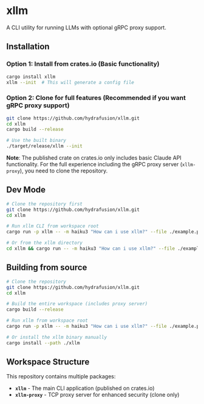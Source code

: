 # xllm

A CLI utility for running LLMs with optional gRPC proxy support.

## Installation

### Option 1: Install from crates.io (Basic functionality)

```bash
cargo install xllm
xllm --init  # This will generate a config file
```

### Option 2: Clone for full features (Recommended if you want gRPC proxy support)

```bash
git clone https://github.com/hydrafusion/xllm.git
cd xllm
cargo build --release

# Use the built binary
./target/release/xllm --init
```

**Note**: The published crate on crates.io only includes basic Claude API functionality. For the full experience including the gRPC proxy server (`xllm-proxy`), you need to clone the repository.

## Dev Mode

```bash
# Clone the repository first
git clone https://github.com/hydrafusion/xllm.git
cd xllm

# Run xllm CLI from workspace root
cargo run -p xllm -- -m haiku3 "How can i use xllm?" --file ./example.py

# Or from the xllm directory
cd xllm && cargo run -- -m haiku3 "How can i use xllm?" --file ./example.py
```

## Building from source

```bash
# Clone the repository
git clone https://github.com/hydrafusion/xllm.git
cd xllm

# Build the entire workspace (includes proxy server)
cargo build --release 

# Run xllm from workspace root
cargo run -p xllm -- -m haiku3 "How can i use xllm?" --file ./example.py

# Or install the xllm binary manually
cargo install --path ./xllm
```

## Workspace Structure

This repository contains multiple packages:

- **`xllm`** - The main CLI application (published on crates.io)
- **`xllm-proxy`** - TCP proxy server for enhanced security (clone only)
